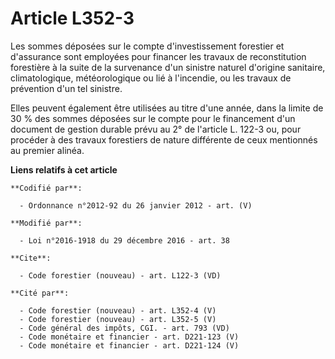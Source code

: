 # Article L352-3

Les sommes déposées sur le compte d'investissement forestier et d'assurance sont employées pour financer les travaux de
reconstitution forestière à la suite de la survenance d'un sinistre naturel d'origine sanitaire, climatologique,
météorologique ou lié à l'incendie, ou les travaux de prévention d'un tel sinistre. 

Elles peuvent également être utilisées au titre d'une année, dans la limite de 30 % des sommes déposées sur le compte pour le
financement d'un document de gestion durable prévu au 2° de l'article L. 122-3 ou, pour procéder à des travaux forestiers de
nature différente de ceux mentionnés au premier alinéa.

**Liens relatifs à cet article**

	**Codifié par**:

	  - Ordonnance n°2012-92 du 26 janvier 2012 - art. (V)

	**Modifié par**:

	  - Loi n°2016-1918 du 29 décembre 2016 - art. 38

	**Cite**:

	  - Code forestier (nouveau) - art. L122-3 (VD)

	**Cité par**:

	  - Code forestier (nouveau) - art. L352-4 (V)
	  - Code forestier (nouveau) - art. L352-5 (V)
	  - Code général des impôts, CGI. - art. 793 (VD)
	  - Code monétaire et financier - art. D221-123 (V)
	  - Code monétaire et financier - art. D221-124 (V)
